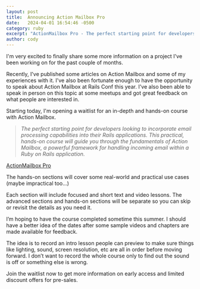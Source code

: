 ```yaml
---
layout: post
title:  Announcing Action Mailbox Pro
date:   2024-04-01 16:54:46 -0500
category: ruby
excerpt: "ActionMailbox Pro - The perfect starting point for developers looking to incorporate email processing capabilities into their Rails applications."
author: cody
---
```

<!-- I'm really excited to finally share more about a project I've been working on -->
<!-- the past couple of months. -->

I'm very excited to finally share some more information on a project I've been
working on for the past couple of months.

Recently, I've published some articles on Action Mailbox and some of my
experiences with it.  I've also been fortunate enough to have the opportunity to
speak about Action Mailbox at Rails Conf this year. I've also been able to speak
in person on this topic at some meetups and got great feedback on what people
are interested in.

Starting today, I'm opening a waitlist for an in-depth and hands-on course
with Action Mailbox.

<blockquote class="fw-bold">
  <cite>
    The perfect starting point for developers looking to incorporate email processing capabilities into their Rails applications. This practical, hands-on course will guide you through the fundamentals of Action Mailbox, a powerful framework for handling incoming email within a Ruby on Rails application.
  </cite>
</blockquote>

[ActionMailbox Pro](https://store.codynorman.com/action-mailbox-pro)

<div class="mb-4">
    <script async data-uid="1c5bb75712" src="https://codynorman.ck.page/1c5bb75712/index.js"></script>
</div>

The hands-on sections will cover some real-world and practical use cases (maybe impractical too...)

Each section will include focused and short text and video lessons.  The advanced sections and hands-on sections will be separate so you can skip or revisit the details as you need it.

I’m hoping to have the course completed sometime this summer.  I should have a better idea of the dates after some sample videos and chapters are made available for feedback.

The idea is to record an intro lesson people can preview to make sure things like lighting, sound, screen resolution, etc are all in order before moving forward. I don’t want to record the whole course only to find out the sound is off or something else is wrong.

Join the waitlist now to get more information on early access and limited
discount offers for pre-sales.


